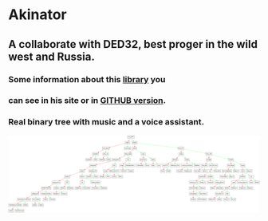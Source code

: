 # Akinator
## A collaborate with DED32, best proger in the wild west and Russia.
### Some information about this [library](http://storage.ded32.net.ru/Lib/TX/TXUpdate/Doc/HTML.ru/) you
### can see in his site or in [GITHUB version](https://github.com/ded32/TXLib). 

### Real binary tree with music and a voice assistant.
![](images/dump.png)
